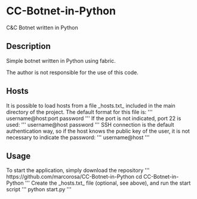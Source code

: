 # CC-Botnet-in-Python
C&#38;C Botnet written in Python

<h2>Description</h2>
Simple botnet written in Python using fabric. 
<p>
The author is not responsible for the use of this code.

<h2>Hosts</h2>
It is possible to load hosts from a file _hosts.txt_ included in the main directory of the project.
The default format for this file is:
'''
username@host:port password
'''
If the port is not indicated, port 22 is used:
'''
username@host password
'''
SSH connection is the default authentication way, so if the host knows the public key of the user, it is not necessary to indicate the password:
'''
username@host
'''

<h2>Usage</h2>
To start the application, simply download the repository
'''
https://github.com/marcorosa/CC-Botnet-in-Python
cd CC-Botnet-in-Python
'''
Create the _hosts.txt_ file (optional, see above), and run the start script
'''
python start.py
'''

